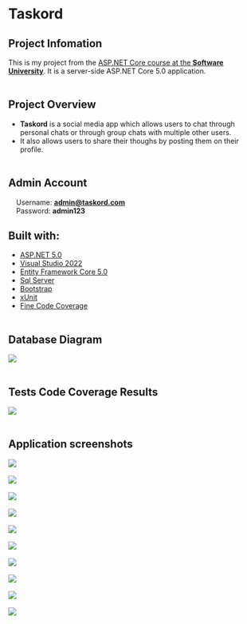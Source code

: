 # Taskord

## Project Infomation
This is my project from the [ASP.NET Core course at the **Software University**](https://softuni.bg/trainings/3601/asp-dot-net-core-february-2022). It is a server-side ASP.NET Core 5.0 application.
<br/><br/>

## Project Overview
-	**Taskord** is a social media app which allows users to chat through personal chats or through group chats with multiple other users.
-	It also allows users to share their thoughs by posting them on their profile.
<br/><br/>

## Admin Account
&nbsp;&nbsp;&nbsp;&nbsp;Username: **admin@taskord.com**  
&nbsp;&nbsp;&nbsp;&nbsp;Password: **admin123**  

## Built with:
* [ASP.NET 5.0](https://github.com/dotnet/aspnetcore)
* [Visual Studio 2022](https://github.com/github/VisualStudio)
* [Entity Framework Core 5.0](https://github.com/dotnet/efcore)
* [Sql Server](https://www.microsoft.com/en-us/sql-server/sql-server-downloads)
* [Bootstrap](https://github.com/twbs/bootstrap)
* [xUnit](https://github.com/xunit/xunit)
* [Fine Code Coverage](https://github.com/FortuneN/FineCodeCoverage)
<br/><br/>

## Database Diagram
<kbd><img src="https://i.postimg.cc/2jXQ0CBY/Screenshot-100.png" /></kbd>
<br/><br/>

## Tests Code Coverage Results
<kbd><img src="https://i.postimg.cc/v89nt5Mr/Screenshot-101.png" /></kbd>
<br/><br/>

## Application screenshots
<kbd><img src="https://i.postimg.cc/sxDRxp4k/Screenshot-102.png" /></kbd>
<br/><br/>
<kbd><img src="https://i.postimg.cc/zXQ1DHbQ/Screenshot-103.png" /></kbd>
<br/><br/>
<kbd><img src="https://i.postimg.cc/m2t0nZXy/Screenshot-104.png" /></kbd>
<br/><br/>
<kbd><img src="https://i.postimg.cc/s2Rq1YVT/Screenshot-105.png" /></kbd>
<br/><br/>
<kbd><img src="https://i.postimg.cc/KvM0L1pw/Screenshot-106.png" /></kbd>
<br/><br/>
<kbd><img src="https://i.postimg.cc/Cxpm4wW1/Screenshot-107.png" /></kbd>
<br/><br/>
<kbd><img src="https://i.postimg.cc/CKF7WmMp/Screenshot-108.png" /></kbd>
<br/><br/>
<kbd><img src="https://i.postimg.cc/xjWWWDwr/Screenshot-109.png" /></kbd>
<br/><br/>
<kbd><img src="https://i.postimg.cc/BQHd373j/Screenshot-110.png" /></kbd>
<br/><br/>
<kbd><img src="https://i.postimg.cc/GphNkcyD/Screenshot-111.png" /></kbd>
<br/><br/>
